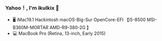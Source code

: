 ### Yahoo！, I'm ikulkix 👋

- 🖥️   iMac19.1 Hackintosh macOS-Big-Sur OpenCore-EFI
      【i5-8500 MSI-B360M-MORTAR AMD-R9-380-2G 】
- 💻   MacBook Pro (Retina, 13-inch, Early 2015) 
